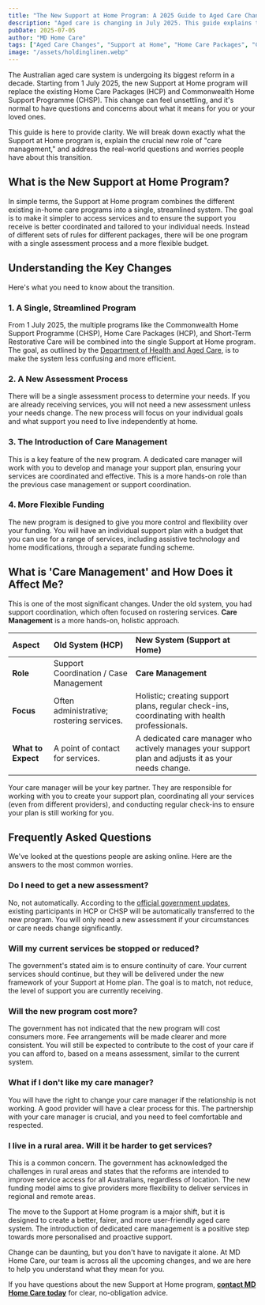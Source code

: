 ```yaml
---
title: "The New Support at Home Program: A 2025 Guide to Aged Care Changes"
description: "Aged care is changing in July 2025. This guide explains the new Support at Home program, what 'care management' means for you, and how it replaces CHSP and Home Care Packages. Get clear answers on what to expect."
pubDate: 2025-07-05
author: "MD Home Care"
tags: ["Aged Care Changes", "Support at Home", "Home Care Packages", "CHSP"]
image: "/assets/holdinglinen.webp"
---
```


<!-- INTRODUCTION -->
The Australian aged care system is undergoing its biggest reform in a decade. Starting from 1 July 2025, the new Support at Home program will replace the existing Home Care Packages (HCP) and Commonwealth Home Support Programme (CHSP). This change can feel unsettling, and it's normal to have questions and concerns about what it means for you or your loved ones.

This guide is here to provide clarity. We will break down exactly what the Support at Home program is, explain the crucial new role of "care management," and address the real-world questions and worries people have about this transition.

<!-- ADDRESS THE CORE QUESTION (H2) -->
## What is the New Support at Home Program?

In simple terms, the Support at Home program combines the different existing in-home care programs into a single, streamlined system. The goal is to make it simpler to access services and to ensure the support you receive is better coordinated and tailored to your individual needs. Instead of different sets of rules for different packages, there will be one program with a single assessment process and a more flexible budget.

<!-- STEP-BY-STEP GUIDE (H2) -->
## Understanding the Key Changes

Here's what you need to know about the transition.

### 1. A Single, Streamlined Program
From 1 July 2025, the multiple programs like the Commonwealth Home Support Programme (CHSP), Home Care Packages (HCP), and Short-Term Restorative Care will be combined into the single Support at Home program. The goal, as outlined by the [Department of Health and Aged Care](https://www.health.gov.au/our-work/support-at-home/about), is to make the system less confusing and more efficient.

### 2. A New Assessment Process
There will be a single assessment process to determine your needs. If you are already receiving services, you will not need a new assessment unless your needs change. The new process will focus on your individual goals and what support you need to live independently at home.

### 3. The Introduction of Care Management
This is a key feature of the new program. A dedicated care manager will work with you to develop and manage your support plan, ensuring your services are coordinated and effective. This is a more hands-on role than the previous case management or support coordination.

### 4. More Flexible Funding
The new program is designed to give you more control and flexibility over your funding. You will have an individual support plan with a budget that you can use for a range of services, including assistive technology and home modifications, through a separate funding scheme.

<!-- DEMYSTIFYING THE DETAILS (H2) -->
## What is 'Care Management' and How Does it Affect Me?

This is one of the most significant changes. Under the old system, you had support coordination, which often focused on rostering services. **Care Management** is a more hands-on, holistic approach.

| Aspect | Old System (HCP) | New System (Support at Home) |
| :--- | :--- | :--- |
| **Role** | Support Coordination / Case Management | **Care Management** |
| **Focus** | Often administrative; rostering services. | Holistic; creating support plans, regular check-ins, coordinating with health professionals. |
| **What to Expect** | A point of contact for services. | A dedicated care manager who actively manages your support plan and adjusts it as your needs change. |

Your care manager will be your key partner. They are responsible for working with you to create your support plan, coordinating all your services (even from different providers), and conducting regular check-ins to ensure your plan is still working for you.

<!-- FAQ SECTION (H2) -->
## Frequently Asked Questions

We've looked at the questions people are asking online. Here are the answers to the most common worries.

### Do I need to get a new assessment?
No, not automatically. According to the [official government updates](https://www.health.gov.au/our-work/support-at-home/news), existing participants in HCP or CHSP will be automatically transferred to the new program. You will only need a new assessment if your circumstances or care needs change significantly.

### Will my current services be stopped or reduced?
The government's stated aim is to ensure continuity of care. Your current services should continue, but they will be delivered under the new framework of your Support at Home plan. The goal is to match, not reduce, the level of support you are currently receiving.

### Will the new program cost more?
The government has not indicated that the new program will cost consumers more. Fee arrangements will be made clearer and more consistent. You will still be expected to contribute to the cost of your care if you can afford to, based on a means assessment, similar to the current system.

### What if I don't like my care manager?
You will have the right to change your care manager if the relationship is not working. A good provider will have a clear process for this. The partnership with your care manager is crucial, and you need to feel comfortable and respected.

### I live in a rural area. Will it be harder to get services?
This is a common concern. The government has acknowledged the challenges in rural areas and states that the reforms are intended to improve service access for all Australians, regardless of location. The new funding model aims to give providers more flexibility to deliver services in regional and remote areas.

<!-- CONCLUSION & CTA (NO HEADER) -->
The move to the Support at Home program is a major shift, but it is designed to create a better, fairer, and more user-friendly aged care system. The introduction of dedicated care management is a positive step towards more personalised and proactive support.

Change can be daunting, but you don't have to navigate it alone. At MD Home Care, our team is across all the upcoming changes, and we are here to help you understand what they mean for you.

If you have questions about the new Support at Home program, **[contact MD Home Care today](/contact)** for clear, no-obligation advice. 